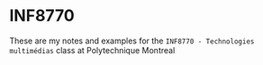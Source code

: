 # INF8770

These are my notes and examples for the `INF8770 - Technologies multimédias` class at Polytechnique Montreal